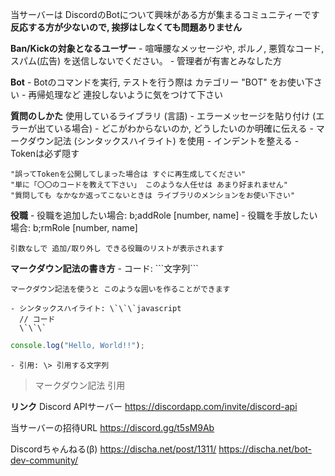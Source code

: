 当サーバーは DiscordのBotについて興味がある方が集まるコミュニティーです
__反応する方が少ないので, 挨拶はしなくても問題ありません__

**Ban/Kickの対象となるユーザー**
    - 喧嘩腰なメッセージや, ポルノ, 悪質なコード, スパム(広告) を送信しないでください。
    - 管理者が有害とみなした方


**Bot**
    - Botのコマンドを実行, テストを行う際は カテゴリー "BOT" をお使い下さい
    - 再帰処理など 連投しないように気をつけて下さい


**質問のしかた**
 使用しているライブラリ (言語)
    - エラーメッセージを貼り付け (エラーが出ている場合)
    - どこがわからないのか, どうしたいのか明確に伝える
    - マークダウン記法 (シンタックスハイライト) を使用
    - インデントを整える
    - Tokenは必ず隠す
    
    "誤ってTokenを公開してしまった場合は すぐに再生成してください"
    "単に「〇〇のコードを教えて下さい」 このような人任せは あまり好まれません"
    "質問しても なかなか返ってこないときは ライブラリのメンションをお使い下さい"


**役職**
    - 役職を追加したい場合: b;addRole [number, name]
    - 役職を手放したい場合: b;rmRole [number, name]

    引数なしで 追加/取り外し できる役職のリストが表示されます


**マークダウン記法の書き方**
    - コード: \`\`\`文字列\`\`\`
```
マークダウン記法を使うと このような囲いを作ることができます
```
    - シンタックスハイライト: \`\`\`javascript
      // コード
      \`\`\`
```js
console.log("Hello, World!!");
```
    - 引用: \> 引用する文字列
> マークダウン記法 引用


**リンク**
Discord APIサーバー
https://discordapp.com/invite/discord-api

当サーバーの招待URL
https://discord.gg/t5sM9Ab

Discordちゃんねる(β)
https://discha.net/post/1311/
https://discha.net/bot-dev-community/